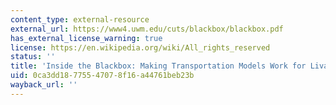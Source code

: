 ```yaml
---
content_type: external-resource
external_url: https://www4.uwm.edu/cuts/blackbox/blackbox.pdf
has_external_license_warning: true
license: https://en.wikipedia.org/wiki/All_rights_reserved
status: ''
title: 'Inside the Blackbox: Making Transportation Models Work for Livable Communities'
uid: 0ca3dd18-7755-4707-8f16-a44761beb23b
wayback_url: ''
---
```

